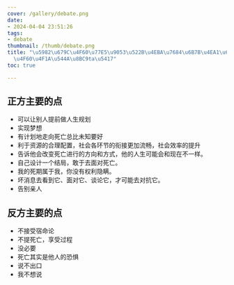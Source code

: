 ```yaml
---
cover: /gallery/debate.png
date:
- 2024-04-04 23:51:26
tags:
- debate
thumbnail: /thumb/debate.png
title: "\u5982\u679C\u4F60\u77E5\u9053\u522B\u4EBA\u7684\u6B7B\u4EA1\u65F6\u95F4\uFF0C\
  \u4F60\u4F1A\u544A\u8BC9ta\u5417"
toc: true

---
```

## 正方主要的点

- 可以让别人提前做人生规划
- 实现梦想
- 有计划地走向死亡总比未知要好
- 利于资源的合理配置，社会各环节的衔接更加流畅，社会效率的提升
- 告诉他会改变死亡进行的方向和方式，他的人生可能会和现在不一样。
- 自己设计一个结局，敢于去面对死亡。
- 我的死期属于我，你没有权利隐瞒。
- 坏消息去看到它、面对它、谈论它，才可能去对抗它。
- 告别亲人

## 反方主要的点

- 不接受宿命论
- 不提死亡，享受过程
- 没必要
- 死亡其实是他人的恐惧
- 说不出口
- 我不想说
